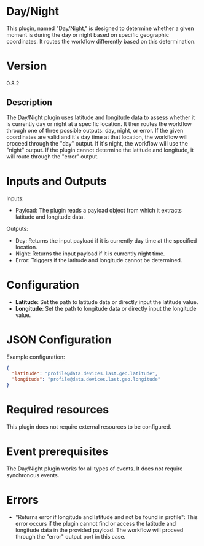 # Day/Night

This plugin, named "Day/Night," is designed to determine whether a given moment is during the day or night based on
specific geographic coordinates. It routes the workflow differently based on this determination.

# Version

0.8.2

## Description

The Day/Night plugin uses latitude and longitude data to assess whether it is currently day or night at a specific
location. It then routes the workflow through one of three possible outputs: day, night, or error. If the given
coordinates are valid and it's day time at that location, the workflow will proceed through the "day" output. If it's
night, the workflow will use the "night" output. If the plugin cannot determine the latitude and longitude, it will
route through the "error" output.

# Inputs and Outputs

Inputs:

- Payload: The plugin reads a payload object from which it extracts latitude and longitude data.

Outputs:

- Day: Returns the input payload if it is currently day time at the specified location.
- Night: Returns the input payload if it is currently night time.
- Error: Triggers if the latitude and longitude cannot be determined.

# Configuration

- __Latitude__: Set the path to latitude data or directly input the latitude value.
- __Longitude__: Set the path to longitude data or directly input the longitude value.

# JSON Configuration

Example configuration:

```json
{
  "latitude": "profile@data.devices.last.geo.latitude",
  "longitude": "profile@data.devices.last.geo.longitude"
}
```

# Required resources

This plugin does not require external resources to be configured.

# Event prerequisites

The Day/Night plugin works for all types of events. It does not require synchronous events.

# Errors

- "Returns error if longitude and latitude and not be found in profile": This error occurs if the plugin cannot find or
  access the latitude and longitude data in the provided payload. The workflow will proceed through the "error" output
  port in this case.
